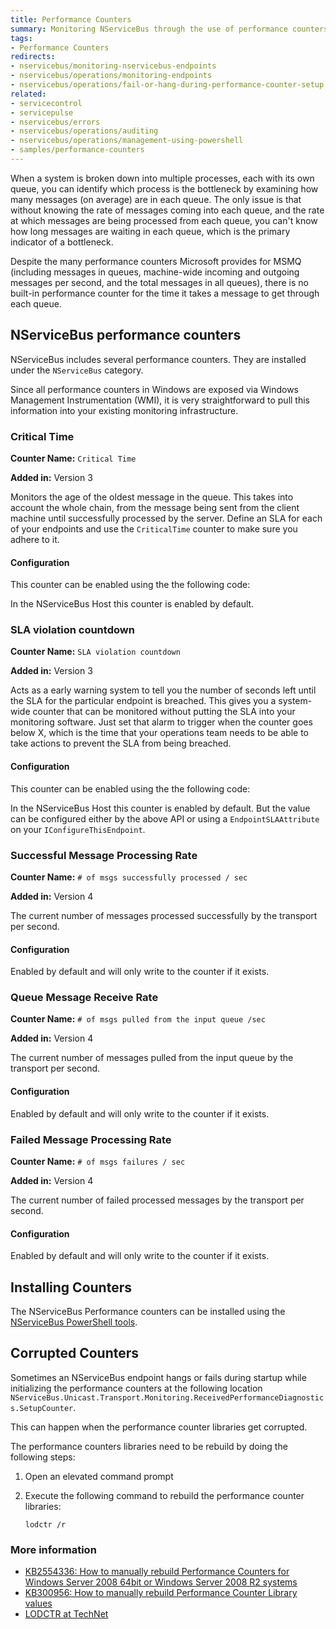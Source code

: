 ```yaml
---
title: Performance Counters
summary: Monitoring NServiceBus through the use of performance counters.
tags:
- Performance Counters
redirects:
- nservicebus/monitoring-nservicebus-endpoints
- nservicebus/operations/monitoring-endpoints
- nservicebus/operations/fail-or-hang-during-performance-counter-setup
related:
- servicecontrol
- servicepulse
- nservicebus/errors
- nservicebus/operations/auditing
- nservicebus/operations/management-using-powershell
- samples/performance-counters
---
```


When a system is broken down into multiple processes, each with its own queue, you can identify which process is the bottleneck by examining how many messages (on average) are in each queue. The only issue is that without knowing the rate of messages coming into each queue, and the rate at which messages are being processed from each queue, you can't know how long messages are waiting in each queue, which is the primary indicator of a bottleneck.

Despite the many performance counters Microsoft provides for MSMQ (including messages in queues, machine-wide incoming and outgoing messages per second, and the total messages in all queues), there is no built-in performance counter for the time it takes a message to get through each queue.


## NServiceBus performance counters

NServiceBus includes several performance counters. They are installed under the `NServiceBus` category.

Since all performance counters in Windows are exposed via Windows Management Instrumentation (WMI), it is very straightforward to pull this information into your existing monitoring infrastructure.


### Critical Time

**Counter Name:** `Critical Time`

**Added in:** Version 3

Monitors the age of the oldest message in the queue. This takes into account the whole chain, from the message being sent from the client machine until successfully processed by the server. Define an SLA for each of your endpoints and use the `CriticalTime` counter to make sure you adhere to it.


#### Configuration

This counter can be enabled using the the following code:

<!-- import enable-criticaltime -->

In the NServiceBus Host this counter is enabled by default. 


### SLA violation countdown

**Counter Name:** `SLA violation countdown`

**Added in:** Version 3

Acts as a early warning system to tell you the number of seconds left until the SLA for the particular endpoint is breached. This gives you a system-wide counter that can be monitored without putting the SLA into your monitoring software. Just set that alarm to trigger when the counter goes below X, which is the time that your operations team needs to be able to take actions to prevent the SLA from being breached.


#### Configuration

This counter can be enabled using the the following code:

<!-- import enable-sla-->

In the NServiceBus Host this counter is enabled by default. But the value can be configured either by the above API or using a `EndpointSLAAttribute` on your `IConfigureThisEndpoint`.

<!-- import enable-sla-host-attribute -->


### Successful Message Processing Rate

**Counter Name:** `# of msgs successfully processed / sec`

**Added in:** Version 4

The current number of messages processed successfully by the transport per second. 

#### Configuration

Enabled by default and will only write to the counter if it exists.


### Queue Message Receive Rate

**Counter Name:** `# of msgs pulled from the input queue /sec`

**Added in:** Version 4

The current number of messages pulled from the input queue by the transport per second. 


#### Configuration

Enabled by default and will only write to the counter if it exists.


### Failed Message Processing Rate

**Counter Name:** `# of msgs failures / sec`

**Added in:** Version 4

The current number of failed processed messages by the transport per second. 


#### Configuration

Enabled by default and will only write to the counter if it exists.


## Installing Counters

The NServiceBus Performance counters can be installed using the [NServiceBus PowerShell tools](management-using-powershell.md).


## Corrupted Counters

Sometimes an NServiceBus endpoint hangs or fails during startup while initializing the performance counters at the following location `NServiceBus.Unicast.Transport.Monitoring.ReceivedPerformanceDiagnostics.SetupCounter`.

This can happen when the performance counter libraries get corrupted.

The performance counters libraries need to be rebuild by doing the following steps:

1. Open an elevated command prompt
2. Execute the following command to rebuild the performance counter libraries:

    `lodctr /r`


### More information

* [KB2554336: How to manually rebuild Performance Counters for Windows Server 2008 64bit or Windows Server 2008 R2 systems](https://support.microsoft.com/kb/2554336)
* [KB300956: How to manually rebuild Performance Counter Library values](https://support.microsoft.com/kb/300956) 
* [LODCTR at TechNet](https://technet.microsoft.com/en-us/library/bb490926.aspx)
